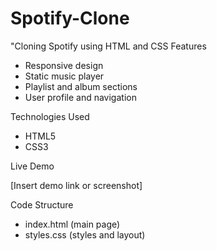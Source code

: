 # Spotify-Clone
"Cloning Spotify using HTML and CSS 
Features

- Responsive design
- Static music player
- Playlist and album sections
- User profile and navigation

Technologies Used

- HTML5
- CSS3

Live Demo

[Insert demo link or screenshot]

Code Structure

- index.html (main page)
- styles.css (styles and layout)
